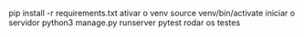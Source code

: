 pip install -r requirements.txt
ativar o venv source venv/bin/activate
iniciar o servidor python3 manage.py runserver
pytest rodar os testes
